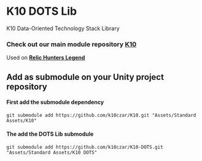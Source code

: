 # K10 DOTS Lib

K10 Data-Oriented Technology Stack Library

### Check out our main module repository [K10](https://github.com/k10czar/K10.git)

Used on [**Relic Hunters Legend**](https://www.relichunters.com.br)

## Add as submodule on your Unity project repository

#### First add the submodule dependency

``git submodule add https://github.com/k10czar/K10.git "Assets/Standard Assets/K10"``

#### The add the DOTS Lib submodule

``git submodule add https://github.com/k10czar/K10-DOTS.git "Assets/Standard Assets/K10 DOTS"``